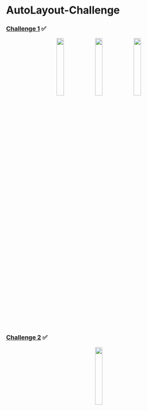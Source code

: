 # AutoLayout-Challenge

### [Challenge 1](https://github.com/Ekko0701/AutoLayout-Challenge/tree/main/AutoLayoutChallenge_1) ✅
<p align="center">
    <img src= "https://user-images.githubusercontent.com/108163842/193484428-78bd3fb2-3502-43f0-8787-3420c4aff26a.png" width="20%">
    <img src= "https://user-images.githubusercontent.com/108163842/193491395-22911538-bbf9-4bc3-9d00-aafda9bd73f1.gif" width="20%">
    <img src= "https://user-images.githubusercontent.com/108163842/193490513-af290636-8073-4fd3-8adf-3f765d7a01a2.gif" width="20%">
</p>

### [Challenge 2](https://github.com/Ekko0701/AutoLayout-Challenge/tree/main/AutoLayoutChallenge_2) ✅
<p align="center">
    <img src = "https://user-images.githubusercontent.com/108163842/195870182-322e307b-e737-43b1-8e42-7895060566c6.gif" width ="20%">
</p>
